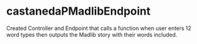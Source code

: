 # castanedaPMadlibEndpoint
Created Controller and Endpoint that calls a function when user enters 12 word types then outputs the Madlib story with their words included.
